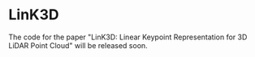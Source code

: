 # LinK3D
The code for the paper "LinK3D: Linear Keypoint Representation for 3D LiDAR Point Cloud" will be released soon.
